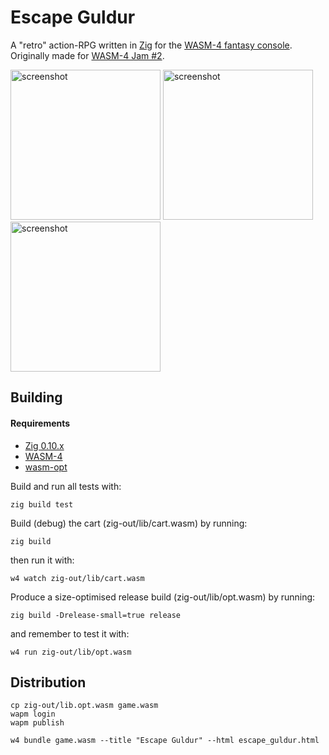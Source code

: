 # Escape Guldur

A "retro" action-RPG written in [Zig](https://ziglang.org/) for the [WASM-4 fantasy console](https://wasm4.org/). Originally made for [WASM-4 Jam #2](https://itch.io/jam/wasm4-v2).

<p float="left">
<img src="https://img.itch.zone/aW1nLzk5NzcxOTgucG5n/original/YTwG%2FT.png" alt="screenshot" width="240"/>
<img src="https://img.itch.zone/aW1hZ2UvMTY3Mjc1OC85OTc2OTUxLnBuZw==/original/01aMWA.png" alt="screenshot" width="240"/>
<img src="https://img.itch.zone/aW1hZ2UvMTY3Mjc1OC85OTc2OTU0LnBuZw==/250x600/gOUx0S.png" alt="screenshot" width="240"/>
</p>

## Building

#### Requirements
- [Zig 0.10.x](https://github.com/ziglang/zig)
- [WASM-4](https://wasm4.org/docs/getting-started/setup)
- [wasm-opt](https://www.npmjs.com/package/wasm-opt)

Build and run all tests with:
```shell
zig build test
```

Build (debug) the cart (zig-out/lib/cart.wasm) by running:

```shell
zig build
```

then run it with:

```shell
w4 watch zig-out/lib/cart.wasm
```

Produce a size-optimised release build (zig-out/lib/opt.wasm) by running:

```shell
zig build -Drelease-small=true release
```

and remember to test it with:

```shell
w4 run zig-out/lib/opt.wasm
```

## Distribution

```shell
cp zig-out/lib.opt.wasm game.wasm
wapm login
wapm publish

w4 bundle game.wasm --title "Escape Guldur" --html escape_guldur.html
```
